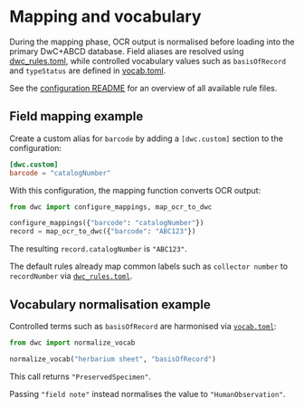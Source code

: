 # Mapping and vocabulary

During the mapping phase, OCR output is normalised before loading into the
primary DwC+ABCD database. Field aliases are resolved using
[dwc_rules.toml](../config/rules/dwc_rules.toml), while controlled vocabulary
values such as `basisOfRecord` and `typeStatus` are defined in
[vocab.toml](../config/rules/vocab.toml).

See the [configuration README](../config/README.md) for an overview of all
available rule files.

## Field mapping example

Create a custom alias for `barcode` by adding a `[dwc.custom]` section to the
configuration:

```toml
[dwc.custom]
barcode = "catalogNumber"
```

With this configuration, the mapping function converts OCR output:

```python
from dwc import configure_mappings, map_ocr_to_dwc

configure_mappings({"barcode": "catalogNumber"})
record = map_ocr_to_dwc({"barcode": "ABC123"})
```

The resulting `record.catalogNumber` is `"ABC123"`.

The default rules already map common labels such as `collector number` to
`recordNumber` via [`dwc_rules.toml`](../config/rules/dwc_rules.toml).

## Vocabulary normalisation example

Controlled terms such as `basisOfRecord` are harmonised via
[`vocab.toml`](../config/rules/vocab.toml):

```python
from dwc import normalize_vocab

normalize_vocab("herbarium sheet", "basisOfRecord")
```

This call returns `"PreservedSpecimen"`.

Passing `"field note"` instead normalises the value to `"HumanObservation"`.
